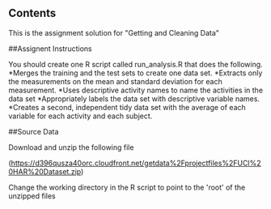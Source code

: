 ## Contents
This is the assignment solution for "Getting and Cleaning Data"

##Assignent Instructions

 You should create one R script called run_analysis.R that does the following. 
*Merges the training and the test sets to create one data set.
*Extracts only the measurements on the mean and standard deviation for each measurement. 
*Uses descriptive activity names to name the activities in the data set
*Appropriately labels the data set with descriptive variable names. 
*Creates a second, independent tidy data set with the average of each variable for each activity and each subject. 

##Source Data

Download and unzip the following file

(https://d396qusza40orc.cloudfront.net/getdata%2Fprojectfiles%2FUCI%20HAR%20Dataset.zip)


Change the working directory in the R script to point to the 'root' of the unzipped files

